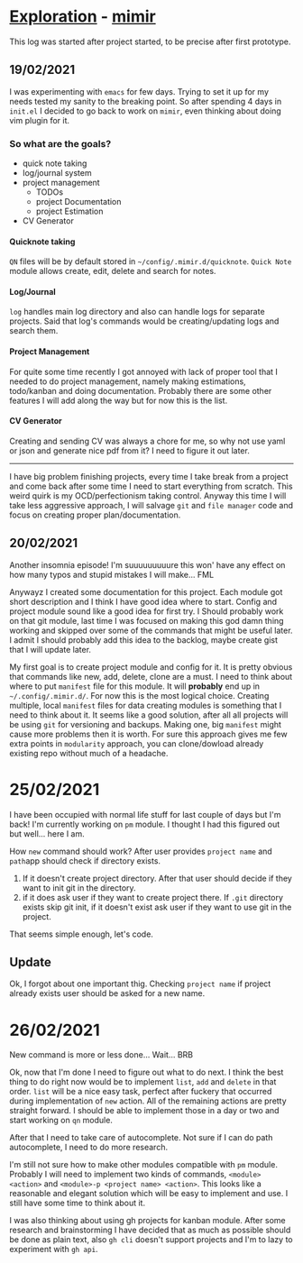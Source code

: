 # [Exploration](readme.md) - [mimir](https://github.com/Huginn18/mimir)
This log was started after project started, to be precise after first prototype.


## 19/02/2021
I was experimenting with `emacs` for few days. Trying to set it up for my needs tested my sanity to the breaking point. So after spending 4 days in `init.el` I decided to go back to work on `mimir`, even thinking about doing vim plugin for it.

### So what are the goals?
- quick note taking
- log/journal system
- project management
	- TODOs
	- project Documentation
	- project Estimation
- CV Generator

#### Quicknote taking
`QN` files will be by default stored in `~/config/.mimir.d/quicknote`. `Quick Note` module allows create, edit, delete and search for notes.

#### Log/Journal
`log` handles main log directory and also can handle logs for separate projects. Said that log's commands would be creating/updating logs and search them.

#### Project Management
For quite some time recently I got annoyed with lack of proper tool that I needed to do project management, namely making estimations, todo/kanban and doing documentation. Probably there are some other features I will add along the way but for now this is the list.

#### CV Generator
Creating and sending CV was always a chore for me, so why not use yaml or json and generate nice pdf from it? I need to figure it out later.

- - -

I have big problem finishing projects, every time I take break from a project and come back after some time I need to start everything from scratch. This weird quirk is my OCD/perfectionism taking control. Anyway this time I will take less aggressive approach, I will salvage `git` and `file manager` code and focus on creating proper plan/documentation.


## 20/02/2021
Another insomnia episode! I'm suuuuuuuuure this won' have any effect on how many typos and stupid mistakes I will make... FML

Anywayz I created some documentation for this project. Each module got short description and I think I have good idea where to start. Config and project module sound like a good idea for first try. I Should probably work on that git module, last time I was focused on making this god damn thing working and skipped over some of the commands that might be useful later. I admit I should probably add this idea to the backlog, maybe create gist that I will update later.

My first goal is to create project module and config for it. It is pretty obvious that commands like new, add, delete, clone are a must. I need to think about where to put `manifest` file for this module. It will __probably__ end up in `~/.config/.mimir.d/`. For now this is the most logical choice. Creating multiple, local `manifest` files for data creating modules is something that I need to think about it. It seems like a good solution, after all all projects will be using `git` for versioning and backups. Making one, big `manifest` might cause more problems then it is worth. For sure this approach gives me few extra points in `modularity` approach, you can clone/dowload already existing repo without much of a headache.

# 25/02/2021
I have been occupied with normal life stuff for last couple of days but I'm back! I'm currently working on `pm` module. I thought I had this figured out but well... here I am.

How `new` command should work? After user provides `project name` and `path`app should check if directory exists.

1. If it doesn't create project directory. After that user should decide if they want to init git in the directory.
2. if it does ask user if they want to create project there. If `.git` directory exists skip git init, if it doesn't exist ask user if they want to use git in the project.

That seems simple enough, let's code.

## Update
Ok, I forgot about one important thig. Checking `project name` if project already exists user should be asked for a new name.

# 26/02/2021
New command is more or less done... Wait... BRB

Ok, now that I'm done I need to figure out what to do next. I think the best thing to do right now would be to implement `list`, `add` and `delete` in that order. `list` will be a nice easy task, perfect after fuckery that occurred during implementation of `new` action. All of the remaining actions are pretty straight forward. I should be able to implement those in a day or two and start working on `qn` module.

After that I need to take care of autocomplete. Not sure if I can do path autocomplete, I need to do more research.

I'm still not sure how to make other modules compatible with `pm` module. Probably I will need to implement two kinds of commands, `<module> <action>` and `<module>-p <project name> <action>`. This looks like a reasonable and elegant solution which will be easy to implement and use. I still have some time to think about it.

I was also thinking about using gh projects for kanban module. After some research and brainstorming I have decided that as much as possible should be done as plain text, also `gh cli` doesn't support projects and I'm to lazy to experiment with `gh api`.
